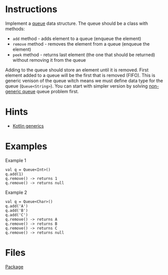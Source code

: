 # Instructions
Implement a [queue](https://en.wikipedia.org/wiki/Queue_(abstract_data_type)) data structure. The queue should be a class with methods:
* `add` method - adds element to a queue (enqueue the element)
* `remove` method - removes the element from a queue (enqueue the element)
* `peek` method - returns last element (the one that should be returned) without removing it from the queue

Adding to the queue should store an element until it is removed. First element added to a queue will be the first that is removed (FIFO).
This is generic venison of the queue witch means we must define data type for the queue (`Queue<String>`). You can start with simpler version
by solving [non-generic queue](../clasic/Queue.md) queue problem first.

# Hints
* [Kotlin generics](https://kotlinlang.org/docs/reference/generics.html)

# Examples
Example 1
```
val q = Queue<Int>()
q.add(1)
q.remove() -> returns 1
q.remove() -> returns null
```

Example 2
```
val q = Queue<Char>()
q.add('A')
q.add('B')
q.add('C')
q.remove() -> returns A
q.remove() -> returns B
q.remove() -> returns C
q.remove() -> returns null
```

# Files
[Package](.)
